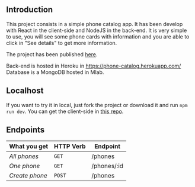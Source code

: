 ## Introduction
This project consists in a simple phone catalog app. It has been develop with React in the client-side and NodeJS in the back-end. It is very simple to use, you will see some phone cards with information and you are able to click in "See details" to get more information.

The project has been published [here](https://plaso.github.io/phone-catalog-web/).

Back-end is hosted in Heroku in https://phone-catalog.herokuapp.com/
Database is a MongoDB hosted in Mlab.

## Localhost
If you want to try it in local, just fork the project or download it and run `npm run dev`.
You can get the client-side in [this repo](https://github.com/plaso/phone-catalog-web/).

## Endpoints

What you get | HTTP Verb | Endpoint
--- | --- | ---
*All phones* | `GET` | /phones
*One phone* | `GET` | /phones/:id
*Create phone* | `POST` | /phones
